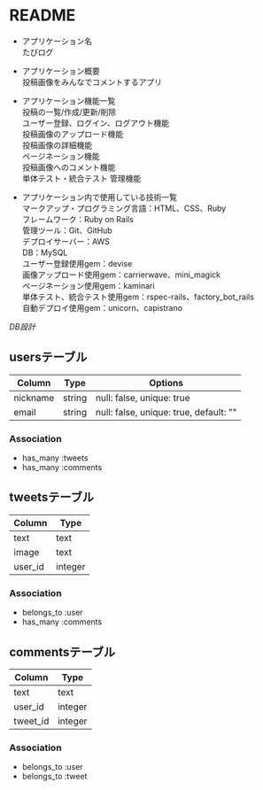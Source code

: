 # README
* アプリケーション名  
たびログ

* アプリケーション概要  
投稿画像をみんなでコメントするアプリ

* アプリケーション機能一覧  
投稿の一覧/作成/更新/削除  
ユーザー登録、ログイン、ログアウト機能  
投稿画像のアップロード機能  
投稿画像の詳細機能  
ページネーション機能  
投稿画像へのコメント機能  
単体テスト・統合テスト
管理機能  

* アプリケーション内で使用している技術一覧  
マークアップ・プログラミング言語：HTML、CSS、Ruby  
フレームワーク：Ruby on Rails  
管理ツール：Git、GitHub  
デプロイサーバー：AWS  
DB：MySQL  
ユーザー登録使用gem：devise  
画像アップロード使用gem：carrierwave、mini_magick  
ページネーション使用gem：kaminari  
単体テスト、統合テスト使用gem：rspec-rails、factory_bot_rails  
自動デプロイ使用gem：unicorn、capistrano  

*DB設計*
## usersテーブル
|Column|Type|Options|
|------|----|-------|
|nickname|string|null: false, unique: true|
|email|string|null: false, unique: true, default: ""|
### Association
- has_many :tweets
- has_many :comments

## tweetsテーブル
|Column|Type|
|------|----|
|text|text|
|image|text|
|user_id|integer|
### Association
- belongs_to :user
- has_many :comments

## commentsテーブル
|Column|Type|
|------|----|
|text|text|
|user_id|integer|
|tweet_id|integer|
### Association
- belongs_to :user
- belongs_to :tweet